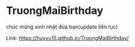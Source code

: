 # TruongMaiBirthday
chúc mừng sinh nhật đứa bạn(update liên tục)

Link: https://huyvu15.github.io/TruongMaiBirthday/

